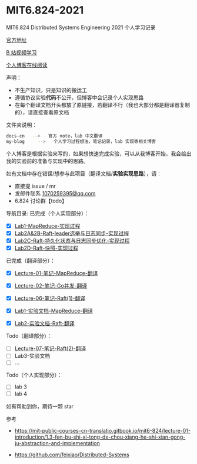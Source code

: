 # MIT6.824-2021
MIT6.824 Distributed Systems Engineering 2021 个人学习记录

[官方地址](https://pdos.csail.mit.edu/6.824/schedule.html) 

[B 站视频学习](https://www.bilibili.com/video/BV1R7411t71W?from=search&seid=17776370395477379090&spm_id_from=333.337.0.0)

[个人博客在线阅读](https://he2121.github.io/xiaohe-blog/tags/6.824/)

声明：

- 不生产知识，只是知识的搬运工
- 遵循协议实验**代码**不公开，但博客中会记录个人实现思路
- 在每个翻译文档开头都放了原链接，若翻译不行（我也大部分都是翻译器复制的），请直接查看原文档

文件夹说明：

```bash
docs-cn   -->   官方 note，lab 中文翻译
my-blog		-->   个人学习过程想法，笔记记录，lab 实现等相关博客
```

个人博客是根据实验来写的，如果想快速完成实验，可以从我博客开始，我会给出我的实验前的准备与实现中的思路。

如有文档中存在错误/想参与此项目（翻译文档/**实验实现思路**），请：

- 直接提 issue / mr 
- 发邮件联系 1070259395@qq.com
- 6.824 讨论群【todo】

导航目录:
已完成（个人实现部分）：

- [x] [Lab1-MapReduce-实现过程](https://github.com/he2121/MIT6.824-2021/tree/main/my-blog)
- [x] [Lab2A&2B-Raft-leader选举与日志同步-实现过程](https://github.com/he2121/MIT6.824-2021/blob/main/my-blog/6.824-lab2A%202B%E5%AE%9E%E7%8E%B0%E8%BF%87%E7%A8%8B.md)
- [x] [Lab2C-Raft-持久化状态与日志同步优化-实现过程](https://github.com/he2121/MIT6.824-2021/blob/main/my-blog/6.824-lab2C%E5%AE%9E%E7%8E%B0%E8%BF%87%E7%A8%8B.md)
- [x] [Lab2D-Raft-快照-实现过程](https://github.com/he2121/MIT6.824-2021/blob/main/my-blog/6.824-lab2D%E5%AE%9E%E7%8E%B0%E8%BF%87%E7%A8%8B.md)

已完成（翻译部分）：

- [x] [Lecture-01-笔记-MapReduce-翻译](https://github.com/he2121/MIT6.824-2021/blob/main/docs-cn/lec-note-01.md)
- [x] [Lecture-02-笔记-Go并发-翻译](https://github.com/he2121/MIT6.824-2021/blob/main/docs-cn/lec-note-02.md)
- [x] [Lecture-06-笔记-Raft(1)-翻译](https://github.com/he2121/MIT6.824-2021/blob/main/docs-cn/lect-note-06.md)
- [x] [Lab1-实验文档-MapReduce-翻译](https://github.com/he2121/MIT6.824-2021/blob/main/docs-cn/lab-01.md)
- [x] [Lab2-实验文档-Raft-翻译](https://github.com/he2121/MIT6.824-2021/blob/main/docs-cn/lab-02.md)


Todo（翻译部分）：

- [ ] [Lecture-07-笔记-Raft(2)-翻译](https://github.com/he2121/MIT6.824-2021/blob/main/docs-cn/lect-note-07.md)
- [ ] Lab3-实验文档
- [ ] ...

Todo（个人实现部分）：

- [ ] lab 3
- [ ] lab 4

如有帮助到你，期待一颗 star

参考

- https://mit-public-courses-cn-translatio.gitbook.io/mit6-824/lecture-01-introduction/1.3-fen-bu-shi-xi-tong-de-chou-xiang-he-shi-xian-gong-ju-abstraction-and-implementation

- https://github.com/feixiao/Distributed-Systems

